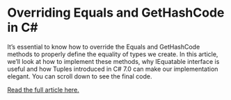 # Overriding Equals and GetHashCode in C#

It’s essential to know how to override the Equals and GetHashCode methods to properly define the equality of types we create. In this article, we’ll look at how to implement these methods, why IEquatable interface is useful and how Tuples introduced in C# 7.0 can make our implementation elegant. You can scroll down to see the final code.

[Read the full article here.](https://www.highgoup.com/programming/articles/dotnet/overriding-equals-gethashcode-in-csharp/)